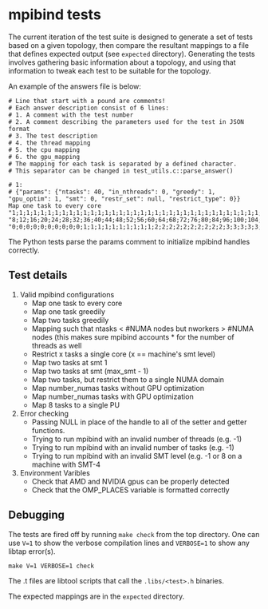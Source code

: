 # mpibind tests

The current iteration of the test suite is designed to generate a set of tests
based on a given topology, then compare the resultant mappings to a file that
defines expected output (see `expected` directory). Generating the tests
involves gathering basic information about a topology, and using that
information to tweak each test to be suitable for the topology.

An example of the answers file is below:

```
# Line that start with a pound are comments!
# Each answer description consist of 6 lines:
# 1. A comment with the test number
# 2. A comment describing the parameters used for the test in JSON format
# 3. The test description
# 4. the thread mapping
# 5. the cpu mapping
# 6. the gpu_mapping
# The mapping for each task is separated by a defined character.
# This separator can be changed in test_utils.c::parse_answer()

# 1:
# {"params": {"ntasks": 40, "in_nthreads": 0, "greedy": 1, "gpu_optim": 1, "smt": 0, "restr_set": null, "restrict_type": 0}}
Map one task to every core
"1;1;1;1;1;1;1;1;1;1;1;1;1;1;1;1;1;1;1;1;1;1;1;1;1;1;1;1;1;1;1;1;1;1;1;1;1;1;1;1"
"8;12;16;20;24;28;32;36;40;44;48;52;56;60;64;68;72;76;80;84;96;100;104;108;112;116;120;124;128;132;136;140;144;148;152;156;160;164;168;172"
"0;0;0;0;0;0;0;0;0;0;1;1;1;1;1;1;1;1;1;1;2;2;2;2;2;2;2;2;2;2;3;3;3;3;3;3;3;3;3;3"

```

The Python tests parse the params comment to initialize mpibind handles correctly.

## Test details

1. Valid mpibind configurations
    * Map one task to every core
    * Map one task greedily
    * Map two tasks greedily
    * Mapping such that ntasks < #NUMA nodes but nworkers > #NUMA nodes (this makes sure mpibind accounts * for the number of threads as well
    * Restrict x tasks a single core (x == machine's smt level)
    * Map two tasks at smt 1
    * Map two tasks at smt (max_smt - 1)
    * Map two tasks, but restrict them to a single NUMA domain
    * Map number_numas tasks without GPU optimization
    * Map number_numas tasks with GPU optimization
    * Map 8 tasks to a single PU
2. Error checking
    * Passing NULL in place of the handle to all of the setter and getter functions.
    * Trying to run mpibind with an invalid number of threads (e.g. -1)
    * Trying to run mpibind with an invalid number of tasks (e.g. -1)
    * Trying to run mpibind with an invalid SMT level (e.g. -1 or 8 on a machine with SMT-4
3. Environment Varibles
    * Check that AMD and NVIDIA gpus can be properly detected
    * Check that the OMP_PLACES variable is formatted correctly

## Debugging 

The tests are fired off by running `make check` from the top directory. One can
use `V=1` to show the verbose compilation lines and `VERBOSE=1` to show any
libtap error(s). 
```
make V=1 VERBOSE=1 check 
```

The <test>.t files are libtool scripts that call the `.libs/<test>.h` binaries. 

The expected mappings are in the `expected` directory. 